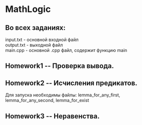 # MathLogic

## Во всех заданиях:
input.txt - основной входной файл <br>
output.txt - выходной файл <br>
main.cpp - основной .cpp файл, содержит функцию main <br>

## Homework1 -- Проверка вывода. 

## Homework2 -- Исчисления предикатов.
Для запуска необходимы файлы: lemma_for_any_first, lemma_for_any_second, lemma_for_exist

## Homework3 -- Неравенства.

